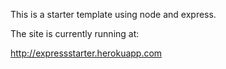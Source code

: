 This is a starter template using node and express.  

The site is currently running at:

http://expressstarter.herokuapp.com